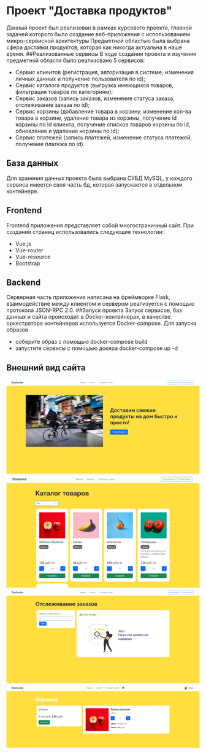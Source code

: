 # Проект "Доставка продуктов"
Данный проект был реализован в рамках курсового проекта, главной задачей которого было создание веб-приложения с использованием микро-сервисной архитектуры
Предметной областью была выбрана сфера доставки продуктов, которая как никогда актуальна в наше время. 
##Реализованные сервисы
В ходе создания проекта и изучения предметной области было реализовано 5 сервисов:
- Сервис клиентов (регистрация, авторизация в системе, изменения личных данных и получение пользователя по id);
- Сервис каталога продуктов (выгрузка имеющихся товаров, фильтрация товаров по категориям);
- Сервис заказов (запись заказов, изменение статуса заказа, отслеживание заказа по id);
- Сервис корзины (добавление товара в корзину, изменение кол-ва товара в корзине, удаление товара из корзины, получение id корзины по id клиента, получение списков товаров корзины по id, обновление и удаление корзины по id);
- Сервис платежей (запись платежей, изменение статуса платежей, получение платежа по id).

## База данных
Для хранения данных проекта была выбрана СУБД MySQL, у каждого сервиса имеется своя часть бд, которая запускается в отдельном контейнере.
## Frontend
Frontend приложения представляет собой многостраничный сайт. При создании страниц использовались следующие технологии:
- Vue.js
- Vue-router
- Vue-resource 
- Bootstrap
## Backend
Серверная часть приложения написана на фреймворке Flask, взаимодействие между клиентом и сервером реализуется с
помощью протокола JSON-RPC 2.0.
##Запуск проекта
Запуск сервисов, баз данных и сайта происходит  в Docker-контейнерах, в качестве оркестратора контейнеров
используется Docker-compose. Для запуска образов
- соберите образ с помощью docker-compose build
- запустите сервисы с помощью докера docker-compose up -d

## Внешний вид сайта
![alt text](screenshots/Main.png)
![alt text](screenshots/Catalog.png)
![alt text](screenshots/Search.png)
![alt text](screenshots/Basket.png)
